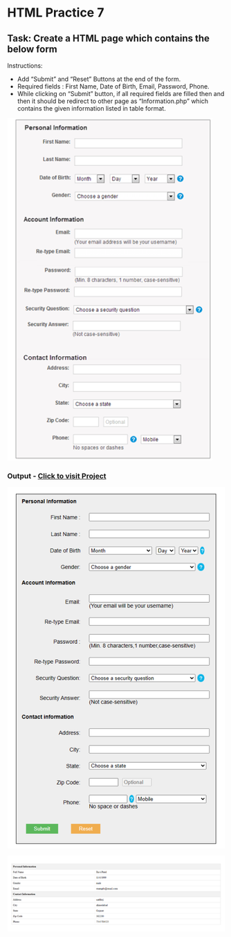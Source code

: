 # HTML Practice 7

## Task: Create a HTML page which contains the below form

Instructions: 
- Add “Submit” and “Reset” Buttons at the end of the form.
- Required fields : First Name, Date of Birth, Email, Password, Phone.
- While clicking on “Submit” button, if all required fields are filled then and then it should be redirect to other page as “Information.php” which contains the given information listed in table format.

![AIM](image.png)

### Output - [Click to visit Project](https://ravi-patel57144.github.io/Cybercom/HTML/Practice_7)

![Output1](image-3.png)

![Output2](image-1.png)